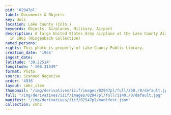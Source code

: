 ```yaml
---
pid: '02947pl'
label: Documents & Objects
key: docs
location: Lake County (Colo.)
keywords: Objects, Airplanes, Military, Airport
description: A large United States Army airplane at the Lake County Airport for tests
  in 1965 (Wingenbach Collection)
named_persons: 
rights: This photo is property of Lake County Public Library.
creation_date: '1965'
ingest_date: 
latitude: '39.22514'
longitude: "-106.31549"
format: Photo
source: Scanned Negative
order: '4936'
layout: cmhc_item
thumbnail: "/img/derivatives/iiif/images/02947pl/full/250,/0/default.jpg"
full: "/img/derivatives/iiif/images/02947pl/full/1140,/0/default.jpg"
manifest: "/img/derivatives/iiif/02947pl/manifest.json"
collection: cmhc
---
```

